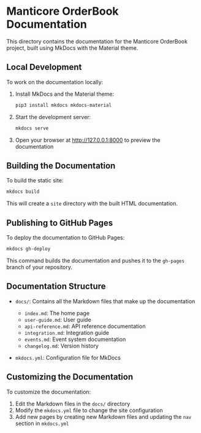 # Manticore OrderBook Documentation

This directory contains the documentation for the Manticore OrderBook project, built using MkDocs with the Material theme.

## Local Development

To work on the documentation locally:

1. Install MkDocs and the Material theme:
   ```bash
   pip3 install mkdocs mkdocs-material
   ```

2. Start the development server:
   ```bash
   mkdocs serve
   ```

3. Open your browser at http://127.0.0.1:8000 to preview the documentation

## Building the Documentation

To build the static site:

```bash
mkdocs build
```

This will create a `site` directory with the built HTML documentation.

## Publishing to GitHub Pages

To deploy the documentation to GitHub Pages:

```bash
mkdocs gh-deploy
```

This command builds the documentation and pushes it to the `gh-pages` branch of your repository.

## Documentation Structure

- `docs/`: Contains all the Markdown files that make up the documentation
  - `index.md`: The home page
  - `user-guide.md`: User guide
  - `api-reference.md`: API reference documentation
  - `integration.md`: Integration guide
  - `events.md`: Event system documentation
  - `changelog.md`: Version history

- `mkdocs.yml`: Configuration file for MkDocs

## Customizing the Documentation

To customize the documentation:

1. Edit the Markdown files in the `docs/` directory
2. Modify the `mkdocs.yml` file to change the site configuration
3. Add new pages by creating new Markdown files and updating the `nav` section in `mkdocs.yml` 
